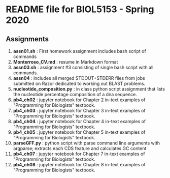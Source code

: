# README file for BIOL5153 - Spring 2020
## Assignments

1.  **assn01.sh** : First homework assignment includes bash script of commands
2.  **Monterroso_CV.md** : resume in Markdown format
3.  **assn03.sh** : assignment #3 consisting of single bash script with all commands.
3.  **assn04** : includes all merged STDOUT+STDERR files from jobs submitted on Razor dedicated to working out BLAST problems.
4.  **nucleotide_composition.py** : in class python script assignment that lists the nucleotide percentage composition of a dna sequence.
5.  **pb4_ch02** : jupyter notebook for Chapter 2 in-text examples of "Programming for Biologists" textbook.
6.  **pb4_ch03** : jupyter notebook for Chapter 3 in-text examples of "Programming for Biologists" textbook.
7.  **pb4_ch04** : jupyter notebook for Chapter 4 in-text examples of "Programming for Biologists" textbook.
8.  **pb4_ch05** : jupyter notebook for Chapter 5 in-text examples of "Programming for Biologists" textbook.
9.  **parseGFF.py** : python script with parse command line arguments with argparse; extracts each CDS feature and calculates GC content
10. **pb4_ch07** : jupyter notebook for Chapter 7 in-text examples of "Programming for Biologists" textbook.
11. **pb4_ch08** : jupyter notebook for Chapter 8 in-text examples of "Programming for Biologists" textbook.
